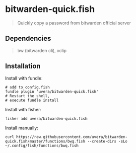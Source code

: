 # bitwarden-quick.fish
> Quickly copy a password from bitwarden official server
## Dependencies
> bw (bitwarden cli), xclip

## Installation
Install with fundle:
```console
# add to config.fish
fundle plugin 'uvera/bitwarden-quick.fish'
# Restart the shell,
# execute fundle install
```
Install with fisher:
```console
fisher add uvera/bitwarden-quick.fish
```
Install manually:
```console
curl https://raw.githubusercontent.com/uvera/bitwarden-quick.fish/master/functions/bwq.fish --create-dirs -sLo ~/.config/fish/functions/bwq.fish
```
